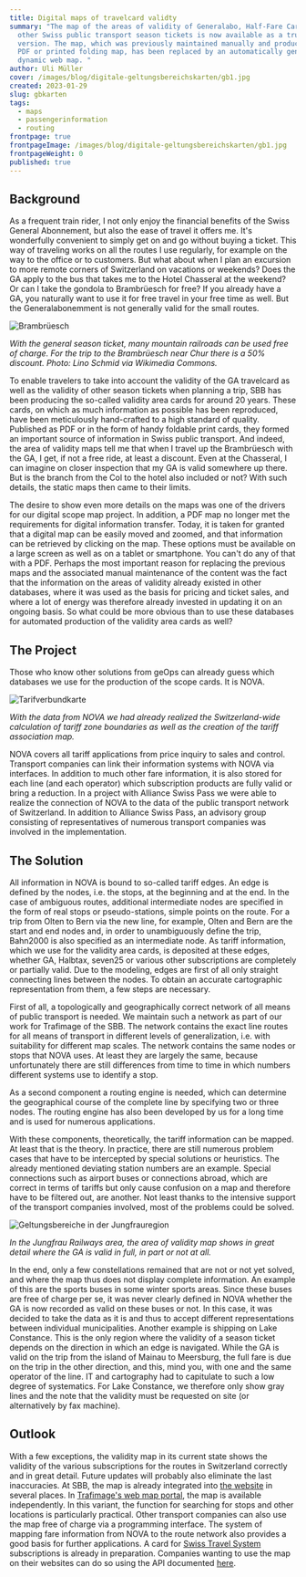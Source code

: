 ```yaml
---
title: Digital maps of travelcard validty
summary: "The map of the areas of validity of Generalabo, Half-Fare Card and
  other Swiss public transport season tickets is now available as a true digital
  version. The map, which was previously maintained manually and produced as a
  PDF or printed folding map, has been replaced by an automatically generated,
  dynamic web map. "
author: Uli Müller
cover: /images/blog/digitale-geltungsbereichskarten/gb1.jpg
created: 2023-01-29
slug: gbkarten
tags:
  - maps
  - passengerinformation
  - routing
frontpage: true
frontpageImage: /images/blog/digitale-geltungsbereichskarten/gb1.jpg
frontpageWeight: 0
published: true
---
```

## Background

As a frequent train rider, I not only enjoy the financial benefits of the Swiss General Abonnement, but also the ease of travel it offers me. It's wonderfully convenient to simply get on and go without buying a ticket. This way of traveling works on all the routes I use regularly, for example on the way to the office or to customers. But what about when I plan an excursion to more remote corners of Switzerland on vacations or weekends? Does the GA apply to the bus that takes me to the Hotel Chasseral at the weekend? Or can I take the gondola to Brambrüesch for free? If you already have a GA, you naturally want to use it for free travel in your free time as well. But the Generalabonemment is not generally valid for the small routes.

![Brambrüesch](/images/blog/digitale-geltungsbereichskarten/gb3.jpg)

*With the general season ticket, many mountain railroads can be used free of charge. For the trip to the Brambrüesch near Chur there is a 50% discount. Photo: Lino Schmid via Wikimedia Commons.*

To enable travelers to take into account the validity of the GA travelcard as well as the validity of other season tickets when planning a trip, SBB has been producing the so-called validity area cards for around 20 years. These cards, on which as much information as possible has been reproduced, have been meticulously hand-crafted to a high standard of quality. Published as PDF or in the form of handy foldable print cards, they formed an important source of information in Swiss public transport. And indeed, the area of validity maps tell me that when I travel up the Brambrüesch with the GA, I get, if not a free ride, at least a discount. Even at the Chasseral, I can imagine on closer inspection that my GA is valid somewhere up there. But is the branch from the Col to the hotel also included or not? With such details, the static maps then came to their limits.

The desire to show even more details on the maps was one of the drivers for our digital scope map project. In addition, a PDF map no longer met the requirements for digital information transfer. Today, it is taken for granted that a digital map can be easily moved and zoomed, and that information can be retrieved by clicking on the map. These options must be available on a large screen as well as on a tablet or smartphone. You can't do any of that with a PDF. Perhaps the most important reason for replacing the previous maps and the associated manual maintenance of the content was the fact that the information on the areas of validity already existed in other databases, where it was used as the basis for pricing and ticket sales, and where a lot of energy was therefore already invested in updating it on an ongoing basis. So what could be more obvious than to use these databases for automated production of the validity area cards as well?

## The Project

Those who know other solutions from geOps can already guess which databases we use for the production of the scope cards. It is NOVA.

![Tarifverbundkarte](/images/blog/digitale-geltungsbereichskarten/gb2.png)

*With the data from NOVA we had already realized the Switzerland-wide calculation of tariff zone boundaries as well as the creation of the tariff association map.*

NOVA covers all tariff applications from price inquiry to sales and control. Transport companies can link their information systems with NOVA via interfaces. In addition to much other fare information, it is also stored for each line (and each operator) which subscription products are fully valid or bring a reduction. In a project with Alliance Swiss Pass we were able to realize the connection of NOVA to the data of the public transport network of Switzerland. In addition to Alliance Swiss Pass, an advisory group consisting of representatives of numerous transport companies was involved in the implementation.

## The Solution

All information in NOVA is bound to so-called tariff edges. An edge is defined by the nodes, i.e. the stops, at the beginning and at the end. In the case of ambiguous routes, additional intermediate nodes are specified in the form of real stops or pseudo-stations, simple points on the route. For a trip from Olten to Bern via the new line, for example, Olten and Bern are the start and end nodes and, in order to unambiguously define the trip, Bahn2000 is also specified as an intermediate node. As tariff information, which we use for the validity area cards, is deposited at these edges, whether GA, Halbtax, seven25 or various other subscriptions are completely or partially valid. Due to the modeling, edges are first of all only straight connecting lines between the nodes. To obtain an accurate cartographic representation from them, a few steps are necessary. 

First of all, a topologically and geographically correct network of all means of public transport is needed. We maintain such a network as part of our work for Trafimage of the SBB. The network contains the exact line routes for all means of transport in different levels of generalization, i.e. with suitability for different map scales. The network contains the same nodes or stops that NOVA uses. At least they are largely the same, because unfortunately there are still differences from time to time in which numbers different systems use to identify a stop.

As a second component a routing engine is needed, which can determine the geographical course of the complete line by specifying two or three nodes. The routing engine has also been developed by us for a long time and is used for numerous applications.

With these components, theoretically, the tariff information can be mapped. At least that is the theory. In practice, there are still numerous problem cases that have to be intercepted by special solutions or heuristics. The already mentioned deviating station numbers are an example. Special connections such as airport buses or connections abroad, which are correct in terms of tariffs but only cause confusion on a map and therefore have to be filtered out, are another. Not least thanks to the intensive support of the transport companies involved, most of the problems could be solved.

![Geltungsbereiche in der Jungfrauregion](/images/blog/digitale-geltungsbereichskarten/gb1.jpg)

*In the Jungfrau Railways area, the area of validity map shows in great detail where the GA is valid in full, in part or not at all.*

In the end, only a few constellations remained that are not or not yet solved, and where the map thus does not display complete information. An example of this are the sports buses in some winter sports areas. Since these buses are free of charge per se, it was never clearly defined in NOVA whether the GA is now recorded as valid on these buses or not. In this case, it was decided to take the data as it is and thus to accept different representations between individual municipalities. Another example is shipping on Lake Constance. This is the only region where the validity of a season ticket depends on the direction in which an edge is navigated. While the GA is valid on the trip from the island of Mainau to Meersburg, the full fare is due on the trip in the other direction, and this, mind you, with one and the same operator of the line. IT and cartography had to capitulate to such a low degree of systematics. For Lake Constance, we therefore only show gray lines and the note that the validity must be requested on site (or alternatively by fax machine).

## Outlook

With a few exceptions, the validity map in its current state shows the validity of the various subscriptions for the routes in Switzerland correctly and in great detail. 
Future updates will probably also eliminate the last inaccuracies.  At SBB, the map is already integrated into [the website](https://www.sbb.ch/en/travelcards-and-tickets/railpasses/ga/ga-travelcard-area-validity.html) in several places. In [Trafimage's web map portal](https://maps.trafimage.ch/ch.sbb.geltungsbereiche?baselayers=ch.sbb.geltungsbereiche.mvp.data&lang=en), the map is available independently. In this variant, the function for searching for stops and other locations is particularly practical. Other transport companies can also use the map free of charge via a programming interface. The system of mapping fare information from NOVA to the route network also provides a good basis for further applications. A card for [Swiss Travel System](https://www.mystsnet.com/) subscriptions is already in preparation. Companies wanting to use the map on their websites can do so using the API documented [here](https://jsdoc.maps.trafimage.ch/).